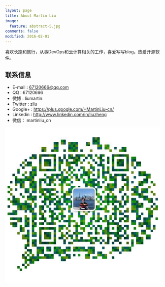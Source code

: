 ```yaml
---
layout: page
title: About Martin Liu
image:
  feature: abstract-5.jpg
comments: false
modified: 2016-02-01
---
```


喜欢长跑和旅行，从事DevOps和云计算相关的工作，喜爱写写blog，热爱开源软件。

## 联系信息

* E-mail : 67120666@qq.com
* QQ : 67120666
* 微博 : liumartin
* Twitter :  zliu
* Google+  :  https://plus.google.com/+MartinLiu-cn/
* Linkedin : http://www.linkedin.com/in/liuzheng
* 微信： martinliu_cn  


![Martin Liu wechat ](/images/martinliu-weichat.jpg)
